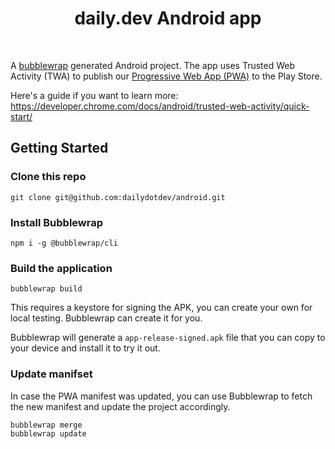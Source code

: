 <div align="center">
  <h1>daily.dev Android app</h1>
</div>
<br>

A [bubblewrap](https://github.com/GoogleChromeLabs/bubblewrap/tree/main/packages/cli) generated Android project.
The app uses Trusted Web Activity (TWA) to publish our [Progressive Web App (PWA)](https://app.daily.dev/) to the Play Store.

Here's a guide if you want to learn more:
https://developer.chrome.com/docs/android/trusted-web-activity/quick-start/

## Getting Started

### Clone this repo

```
git clone git@github.com:dailydotdev/android.git
```

### Install Bubblewrap

```
npm i -g @bubblewrap/cli
```

### Build the application

```
bubblewrap build
```

This requires a keystore for signing the APK, you can create your own for local testing.
Bubblewrap can create it for you.

Bubblewrap will generate a `app-release-signed.apk` file that you can copy to your device and install it to try it out.


### Update manifset

In case the PWA manifest was updated, you can use Bubblewrap to fetch the new manifest and update the project accordingly.

```
bubblewrap merge
bubblewrap update
```
